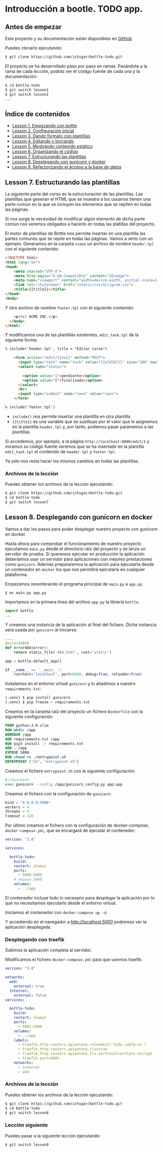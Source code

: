 # Introducción a bootle. TODO app.

## Antes de empezar

Este proyecto y su documentación están disponibles en [GitHub](https://github.com/ichigar/bottle-todo)

Puedes clonarlo ejecutando:

```bash
$ git clone https://github.com/ichigar/bottle-todo.git
```

El proyecto se ha desarrollado paso por paso en ramas. Pasándote a la rama de cada lección, podrás ver el código fuente de cada una y la documentación:

```bash
$ cd bottle-todo
$ git switch lesson1
$ git switch lesson2
...
```

## Índice de contenidos

* [Lesson 1. Empezando con bottle](doc/lesson1.md)
* [Lesson 2. Configuración inicial](doc/lesson2.md)
* [Lesson 3. Dando formato con plantillas](doc/lesson3.md)
* [Lesson 4. Editando y borrando](doc/lesson4.md)
* [Lesson 5. Mostrando contenido estático](doc/lesson5.md)
* [Lesson 6. Organizando el código](doc/lesson6.md)
* [Lesson 7. Estructurando las plantillas](doc/lesson7.md)
* [Lesson 8. Desplegando con gunicorn y docker](doc/lesson8.md)
* [Lesson 9. Refactorizando el acceso a la base de datos](doc/lesson9.md)

## Lesson 7. Estructurando las plantillas

La siguiente parte del curso es la estructuración de las plantillas. Las plantillas que generan el HTML que se muestra a los usuarios tienen una parte común en la que se incluyen los elementos que se repiten en todas las páginas.

Si nos surge la necesidad de modificar algún elemento de dicha parte común nos veremos obligados a hacerlo en todas las platillas del proyecto.

El motor de plantillas de Bottle nos permite insertar en una plantilla las partes comunes que se repite en todas las páginas. Vamos a verlo con un ejemplo. Generamos en la carpeta `views` un archivo de nombre `header.tpl` con el siguiente contenido:

```html
<!DOCTYPE html>
<html lang="en">
<head>
    <meta charset="UTF-8">
    <meta http-equiv="X-UA-Compatible" content="IE=edge">
    <meta name="viewport" content="width=device-width, initial-scale=1.0">
    <link rel="stylesheet" href="/static/css/miligram.css">
    <title>{{title}}</title>
</head>
<body>
```

Y otro archivo de nombre `footer.tpl` con el siguiente contenido:

```html
    <p>(c) ACME INC.</p>
  </body>
</html>
```

Y modificamos una de las plantillas existentes, `edit_task.tpl` de la siguiente forma:

```html
% include('header.tpl', title = "Editar tarea")

    <form action="/edit/{{no}}" method="POST">
      <input type="text" name="task" value="{{old[0]}}" size="100" maxlength="100">
      <select name="status">
        
        <option value="1">pendiente</option>
        <option value="0">finalizada</option>
      </select>
      <br>
      <input type="submit" name="save" value="save">
    </form>   

% include('footer.tpl')
```

* `include()` nos permite insertar una plantilla en otra plantilla 
* `{{title}}` es una variable que se sustituye por el valor que le asignemos en la plantilla `header.tpl` y, por tanto, podemos pasar parámetros a las plantillas

Si accedemos, por ejemplo, a la página `http://localhost:8080/edit/1` y miramos su código fuente veremos que se ha insertado en la plantilla `edit_task.tpl` el contenido de `header.tpl` y `footer.tpl`.

Ya sólo nos resta hacer los mismos cambios en todas las plantillas.

### Archivos de la lección

Puedes obtener los archivos de la lección ejecutando:

```bash
$ git clone https://github.com/ichigar/bottle-todo.git
$ cd bottle-todo
$ git switch lesson7
```

## Lesson 8. Desplegando con gunicorn en docker

Vamos a dar los pasos para poder desplegar nuestro proyecto con gunicorn en docker.

Hasta ahora para comprobar el funcionamiento de nuestro proyecto ejecutamos `main.py` desde el directorio raíz del proyecto y se lanza un servidor de prueba. Si queremos ejecutar en producción la aplicación deberíamos usar un servidor para aplicaciones con mejores prestaciones como `gunicorn`. Además prepararemos la aplicación para ejecutarla desde un contenedor en `docker` los que nos permitirá ejecutarla en cualquier plataforma.

Empezamos renombrando el programa principal de `main.py` a `app.py`.

```bash
$ mv main.py app.py
```

Importamos en la primera línea del archivo `app.py` la librería `bottle`.

```python
import bottle
...
```

Y creamos una instancia de la aplicación  al final del ficharo. Dicha instancia será usada por `gunicorn` al iniciarse:

```python
....
@error(404)
def error404(error):
    return static_file('404.html', root='static')

app = bottle.default_app()

if __name__ == '__main__':
    run(host='localhost', port=8080, debug=True, reloader=True)
```

Instalamos en el entorno virtual `gunicorn` y lo añadimos a nuestro `requirements.txt`:

```bash
(.venv) $ pip install gunicorn
(.venv) $ pip freeze > requirements.txt
```

Creamos en la carpeta raíz del proyecto un fichero `Dockerfile` con la siguiente configuración:

```dockerfile
FROM python:3.8-slim
RUN mkdir /app
WORKDIR /app
ADD requirements.txt /app
RUN pip3 install -r requirements.txt
ADD . /app
EXPOSE 5000
RUN chmod +x ./entrypoint.sh
ENTRYPOINT ["sh", "entrypoint.sh"]
```

Creamos el fichero `entrypoint.sh` con la siguiente configuración:

```bash
#!/bin/bash
exec gunicorn --config /app/gunicorn_config.py app:app
```

Creamos el fichero con la configuración de `gunicorn`:

```python
bind = "0.0.0.0:5000"
workers = 4
threads = 4
timeout = 120
```

Por último creamos el fichero con la configuración de docker-compose, `docker-compose.yml`, que se encargará de ejecutar el contenedor:

```yaml
version: "3.8"

services:

  bottle-todo:
    build: .
    restart: always
    ports:
      - 5000:5000
    # expose 5000
    volumes:
      - .:/app
```

El contenedor incluye todo lo necesario para desplegar la aplicación por lo que no necesitamos ejecutarlo desde el entorno virtual.

Iniciamos el contenedor con `docker-compose up -d`.

Y accediendo en el navegador a [http://localhost:5000](http://localhost:5000) podremos ver la aplicación desplegada.

### Desplegando con traefik

Subimos la aplicación completa al servidor.

Modificamos el fichero `docker-compose.yml` para que usemos traefik:

```yaml
version: "3.8"

networks:
  web:
    external: true
  internal:
    external: false
services:

  bottle-todo:
    build: .
    restart: always
    ports:
      - 5001:5000
    volumes:
      - .:/app
    labels:
      - traefik.http.routers.apiantony.rule=Host(`todo.labfp.es`)
      - traefik.http.routers.apiantony.tls=true
      - traefik.http.routers.apiantony.tls.certresolver=lets-encrypt
      - traefik.port=5001
    networks:
      - internal
      - web
```

### Archivos de la lección

Puedes obtener los archivos de la lección ejecutando:

```bash
$ git clone https://github.com/ichigar/bottle-todo.git
$ cd bottle-todo
$ git switch lesson8
```

### Lección siguiente

Puedes pasar a la siguiente lección ejecutando:

```bash
$ git switch lesson9
```
